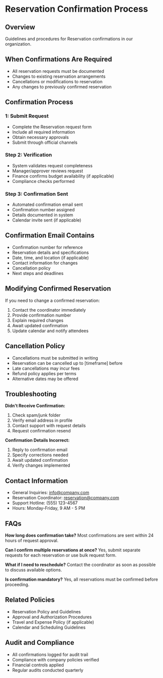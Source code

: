 # Reservation Confirmation Process

## Overview
Guidelines and procedures for Reservation confirmations in our organization.

## When Confirmations Are Required
- All reservation requests must be documented
- Changes to existing reservation arrangements
- Cancellations or modifications to reservation
- Any changes to previously confirmed reservation

## Confirmation Process

###  1: Submit Request
- Complete the Reservation request form
- Include all required information
- Obtain necessary approvals
- Submit through official channels

### Step 2: Verification
- System validates request completeness
- Manager/approver reviews request
- Finance confirms budget availability (if applicable)
- Compliance checks performed

### Step 3: Confirmation Sent
- Automated confirmation email sent
- Confirmation number assigned
- Details documented in system
- Calendar invite sent (if applicable)

## Confirmation Email Contains
- Confirmation number for reference
- Reservation details and specifications
- Date, time, and location (if applicable)
- Contact information for changes
- Cancellation policy
- Next steps and deadlines

## Modifying Confirmed Reservation
If you need to change a confirmed reservation:
1. Contact the coordinator immediately
2. Provide confirmation number
3. Explain required changes
4. Await updated confirmation
5. Update calendar and notify attendees

## Cancellation Policy
- Cancellations must be submitted in writing
- Reservation can be cancelled up to [timeframe] before
- Late cancellations may incur fees
- Refund policy applies per terms
- Alternative dates may be offered

## Troubleshooting

**Didn't Receive Confirmation:**
1. Check spam/junk folder
2. Verify email address in profile
3. Contact support with request details
4. Request confirmation resend

**Confirmation Details Incorrect:**
1. Reply to confirmation email
2. Specify corrections needed
3. Await updated confirmation
4. Verify changes implemented

## Contact Information
- General Inquiries: info@company.com
- Reservation Coordinator: reservation@company.com
- Support Hotline: (555) 123-4567
- Hours: Monday-Friday, 9 AM - 5 PM

## FAQs

**How long does confirmation take?**
Most confirmations are sent within 24 hours of request approval.

**Can I confirm multiple reservations at once?**
Yes, submit separate requests for each reservation or use bulk request form.

**What if I need to reschedule?**
Contact the coordinator as soon as possible to discuss available options.

**Is confirmation mandatory?**
Yes, all reservations must be confirmed before proceeding.

## Related Policies
- Reservation Policy and Guidelines
- Approval and Authorization Procedures
- Travel and Expense Policy (if applicable)
- Calendar and Scheduling Guidelines

## Audit and Compliance
- All confirmations logged for audit trail
- Compliance with company policies verified
- Financial controls applied
- Regular audits conducted quarterly

